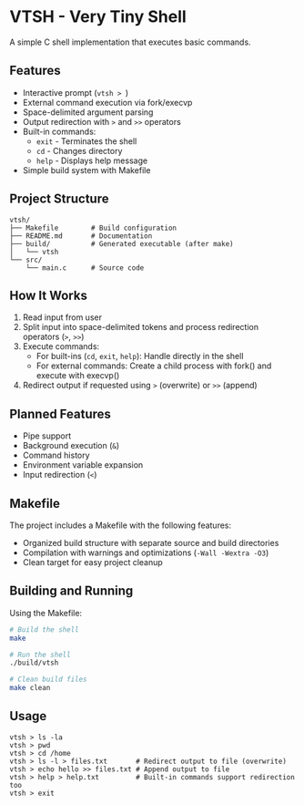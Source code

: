 # VTSH - Very Tiny Shell

A simple C shell implementation that executes basic commands.

## Features

- Interactive prompt (`vtsh > `)
- External command execution via fork/execvp
- Space-delimited argument parsing
- Output redirection with `>` and `>>` operators
- Built-in commands:
  - `exit` - Terminates the shell
  - `cd` - Changes directory
  - `help` - Displays help message
- Simple build system with Makefile

## Project Structure

```
vtsh/
├── Makefile        # Build configuration
├── README.md       # Documentation
├── build/          # Generated executable (after make)
│   └── vtsh
└── src/
    └── main.c      # Source code
```

## How It Works

1. Read input from user
2. Split input into space-delimited tokens and process redirection operators (`>`, `>>`)
3. Execute commands:
   - For built-ins (`cd`, `exit`, `help`): Handle directly in the shell
   - For external commands: Create a child process with fork() and execute with execvp()
4. Redirect output if requested using `>` (overwrite) or `>>` (append)

## Planned Features

- Pipe support
- Background execution (`&`)
- Command history
- Environment variable expansion
- Input redirection (`<`)

## Makefile

The project includes a Makefile with the following features:
- Organized build structure with separate source and build directories
- Compilation with warnings and optimizations (`-Wall -Wextra -O3`)
- Clean target for easy project cleanup

## Building and Running

Using the Makefile:

```bash
# Build the shell
make

# Run the shell
./build/vtsh

# Clean build files
make clean
```

## Usage

```
vtsh > ls -la
vtsh > pwd
vtsh > cd /home
vtsh > ls -l > files.txt       # Redirect output to file (overwrite)
vtsh > echo hello >> files.txt # Append output to file
vtsh > help > help.txt         # Built-in commands support redirection too
vtsh > exit
```